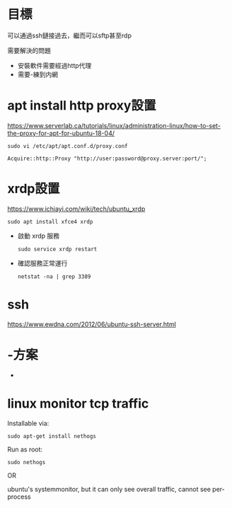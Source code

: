 

# 目標

可以通過ssh鏈接過去，繼而可以sftp甚至rdp

需要解決的問題

- 安裝軟件需要經過http代理
- 需要-練到内網

# apt install http proxy設置

https://www.serverlab.ca/tutorials/linux/administration-linux/how-to-set-the-proxy-for-apt-for-ubuntu-18-04/

```
sudo vi /etc/apt/apt.conf.d/proxy.conf
```

```
Acquire::http::Proxy "http://user:password@proxy.server:port/";
```

# xrdp設置

https://www.ichiayi.com/wiki/tech/ubuntu_xrdp

```
sudo apt install xfce4 xrdp
```

- 啟動 xrdp 服務

  

  ```
  sudo service xrdp restart
  ```

  

- 確認服務正常運行

  

  ```
  netstat -na | grep 3389
  ```

# ssh

https://www.ewdna.com/2012/06/ubuntu-ssh-server.html



# -方案

- 

# linux monitor tcp traffic

Installable via:

```bsh
sudo apt-get install nethogs
```

Run as root:

```bsh
sudo nethogs
```



OR

ubuntu's systemmonitor, but it can only see overall traffic, cannot see per-process